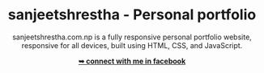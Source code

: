 <div align="center">

# sanjeetshrestha - Personal portfolio

sanjeetshrestha.com.np is a fully responsive personal portfolio website, responsive for all devices, built using HTML, CSS, and JavaScript.

 <a href="https://facebook.com/sanjeet.shrestha.3"><strong>➥ connect with me in facebook </strong></a> 
 
 </div>
 

